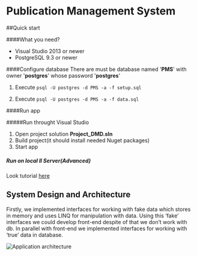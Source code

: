 # Publication Management System

##Quick start

####What you need?
* Visual Studio 2013 or newer
* PostgreSQL 9.3 or newer

####Configure database
There are must be database named '**PMS**' with owner '**postgres**' whose password '**postgres**'

1. Execute ```psql -U postgres -d PMS -a -f setup.sql```

2. Execute ```psql -U postgres -d PMS -a -f data.sql```

####Run app

#####Run throught Visual Studio

1. Open project solution **Project_DMD.sln**
2. Build project(it should install needed Nuget packages)
3. Start app

##### Run on local II Server(Advanced)

Look tutorial [here](http://blogs.msdn.com/b/rickandy/archive/2011/04/22/test-you-asp-net-mvc-or-webforms-application-on-iis-7-in-30-seconds.aspx)

## System Design and Architecture


Firstly, we implemented interfaces for working with fake data which stores in memory and uses LINQ for manipulation with data. Using this ‘fake’ interfaces we could develop front-end despite of that we don’t work with db. In parallel with front-end we implemented interfaces for working with ‘true’ data in database.

![Application architecture](http://i.imgur.com/ILSSh40.png "Application architecture")
